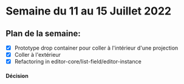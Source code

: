 # Semaine du 11 au 15 Juillet 2022

## Plan de la semaine:
- [x] Prototype drop container pour coller à l'intérieur d'une projection
- [x] Coller à l'extérieur
- [x] Refactoring in editor-core/list-field/editor-instance
  
#### Décision